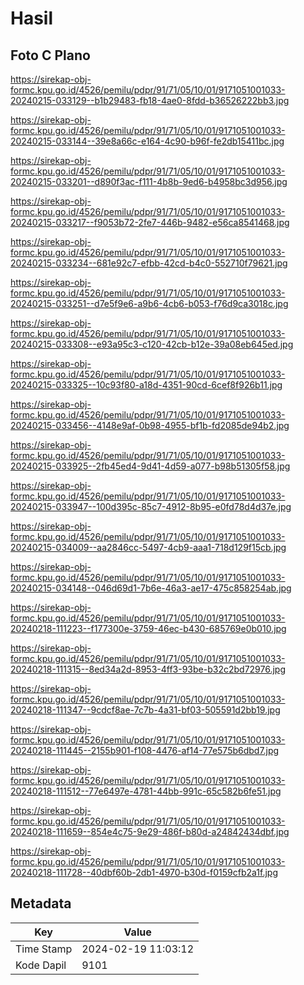 # Hasil

## Foto C Plano

https://sirekap-obj-formc.kpu.go.id/4526/pemilu/pdpr/91/71/05/10/01/9171051001033-20240215-033129--b1b29483-fb18-4ae0-8fdd-b36526222bb3.jpg

https://sirekap-obj-formc.kpu.go.id/4526/pemilu/pdpr/91/71/05/10/01/9171051001033-20240215-033144--39e8a66c-e164-4c90-b96f-fe2db15411bc.jpg

https://sirekap-obj-formc.kpu.go.id/4526/pemilu/pdpr/91/71/05/10/01/9171051001033-20240215-033201--d890f3ac-f111-4b8b-9ed6-b4958bc3d956.jpg

https://sirekap-obj-formc.kpu.go.id/4526/pemilu/pdpr/91/71/05/10/01/9171051001033-20240215-033217--f9053b72-2fe7-446b-9482-e56ca8541468.jpg

https://sirekap-obj-formc.kpu.go.id/4526/pemilu/pdpr/91/71/05/10/01/9171051001033-20240215-033234--681e92c7-efbb-42cd-b4c0-552710f79621.jpg

https://sirekap-obj-formc.kpu.go.id/4526/pemilu/pdpr/91/71/05/10/01/9171051001033-20240215-033251--d7e5f9e6-a9b6-4cb6-b053-f76d9ca3018c.jpg

https://sirekap-obj-formc.kpu.go.id/4526/pemilu/pdpr/91/71/05/10/01/9171051001033-20240215-033308--e93a95c3-c120-42cb-b12e-39a08eb645ed.jpg

https://sirekap-obj-formc.kpu.go.id/4526/pemilu/pdpr/91/71/05/10/01/9171051001033-20240215-033325--10c93f80-a18d-4351-90cd-6cef8f926b11.jpg

https://sirekap-obj-formc.kpu.go.id/4526/pemilu/pdpr/91/71/05/10/01/9171051001033-20240215-033456--4148e9af-0b98-4955-bf1b-fd2085de94b2.jpg

https://sirekap-obj-formc.kpu.go.id/4526/pemilu/pdpr/91/71/05/10/01/9171051001033-20240215-033925--2fb45ed4-9d41-4d59-a077-b98b51305f58.jpg

https://sirekap-obj-formc.kpu.go.id/4526/pemilu/pdpr/91/71/05/10/01/9171051001033-20240215-033947--100d395c-85c7-4912-8b95-e0fd78d4d37e.jpg

https://sirekap-obj-formc.kpu.go.id/4526/pemilu/pdpr/91/71/05/10/01/9171051001033-20240215-034009--aa2846cc-5497-4cb9-aaa1-718d129f15cb.jpg

https://sirekap-obj-formc.kpu.go.id/4526/pemilu/pdpr/91/71/05/10/01/9171051001033-20240215-034148--046d69d1-7b6e-46a3-ae17-475c858254ab.jpg

https://sirekap-obj-formc.kpu.go.id/4526/pemilu/pdpr/91/71/05/10/01/9171051001033-20240218-111223--f177300e-3759-46ec-b430-685769e0b010.jpg

https://sirekap-obj-formc.kpu.go.id/4526/pemilu/pdpr/91/71/05/10/01/9171051001033-20240218-111315--8ed34a2d-8953-4ff3-93be-b32c2bd72976.jpg

https://sirekap-obj-formc.kpu.go.id/4526/pemilu/pdpr/91/71/05/10/01/9171051001033-20240218-111347--9cdcf8ae-7c7b-4a31-bf03-505591d2bb19.jpg

https://sirekap-obj-formc.kpu.go.id/4526/pemilu/pdpr/91/71/05/10/01/9171051001033-20240218-111445--2155b901-f108-4476-af14-77e575b6dbd7.jpg

https://sirekap-obj-formc.kpu.go.id/4526/pemilu/pdpr/91/71/05/10/01/9171051001033-20240218-111512--77e6497e-4781-44bb-991c-65c582b6fe51.jpg

https://sirekap-obj-formc.kpu.go.id/4526/pemilu/pdpr/91/71/05/10/01/9171051001033-20240218-111659--854e4c75-9e29-486f-b80d-a24842434dbf.jpg

https://sirekap-obj-formc.kpu.go.id/4526/pemilu/pdpr/91/71/05/10/01/9171051001033-20240218-111728--40dbf60b-2db1-4970-b30d-f0159cfb2a1f.jpg


## Metadata

| Key        | Value               |
| ---------- | ------------------- |
| Time Stamp | 2024-02-19 11:03:12 |
| Kode Dapil | 9101                |



